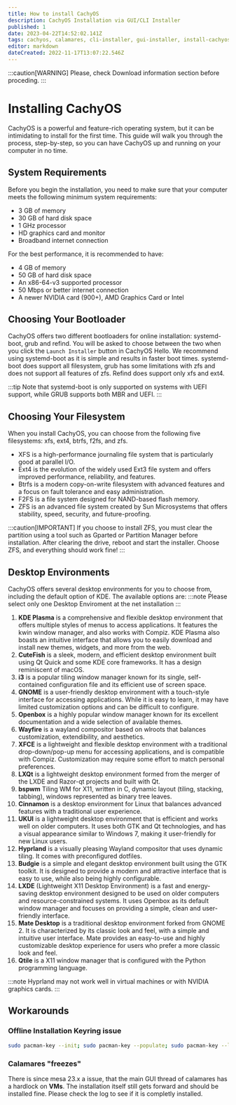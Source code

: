 ```yaml
---
title: How to install CachyOS
description: CachyOS Installation via GUI/CLI Installer
published: 1
date: 2023-04-22T14:52:02.141Z
tags: cachyos, calamares, cli-installer, gui-installer, install-cachyos
editor: markdown
dateCreated: 2022-11-17T13:07:22.546Z
---
```


:::caution[WARNING]
Please, check Download information section before proceding.
:::

Installing CachyOS
==================

CachyOS is a powerful and feature-rich operating system, but it can be intimidating to install for the first time. This guide will walk you through the process, step-by-step, so you can have CachyOS up and running on your computer in no time.

System Requirements
-------------------

Before you begin the installation, you need to make sure that your computer meets the following minimum system requirements:

*   3 GB of memory
*   30 GB of hard disk space
*   1 GHz processor
*   HD graphics card and monitor
*   Broadband internet connection

For the best performance, it is recommended to have:

*   4 GB of memory
*   50 GB of hard disk space
*   An x86-64-v3 supported processor
*   50 Mbps or better internet connection
*   A newer NVIDIA card (900+), AMD Graphics Card or Intel

Choosing Your Bootloader
------------------------

CachyOS offers two different bootloaders for online installation: systemd-boot, grub and refind. You will be asked to choose between the two when you click the `Launch Installer` button in CachyOS Hello. We recommend using systemd-boot as it is simple and results in faster boot times.
systemd-boot does support all filesystem, grub has some limitations with zfs and does not support all features of zfs. Refind does support only xfs and ext4.

:::tip
Note that systemd-boot is only supported on systems with UEFI support, while GRUB supports both MBR and UEFI.
:::

Choosing Your Filesystem
------------------------

When you install CachyOS, you can choose from the following five filesystems: xfs, ext4, btrfs, f2fs, and zfs.

*   XFS is a high-performance journaling file system that is particularly good at parallel I/O.
*   Ext4 is the evolution of the widely used Ext3 file system and offers improved performance, reliability, and features.
*   Btrfs is a modern copy-on-write filesystem with advanced features and a focus on fault tolerance and easy administration.
*   F2FS is a file system designed for NAND-based flash memory.
*   ZFS is an advanced file system created by Sun Microsystems that offers stability, speed, security, and future-proofing.

:::caution[IMPORTANT]
If you choose to install ZFS, you must clear the partition using a tool such as Gparted or Partition Manager before installation. After clearing the drive, reboot and start the installer. Choose ZFS, and everything should work fine!
:::

Desktop Environments
--------------------

CachyOS offers several desktop environments for you to choose from, including the default option of KDE. The available options are:
:::note
Please select only one Desktop Enviroment at the net installation
:::

1.  **KDE Plasma** is a comprehensive and flexible desktop environment that offers multiple styles of menus to access applications. It features the kwin window manager, and also works with Compiz. KDE Plasma also boasts an intuitive interface that allows you to easily download and install new themes, widgets, and more from the web.
2.  **CuteFish** is a sleek, modern, and efficient desktop environment built using Qt Quick and some KDE core frameworks. It has a design reminiscent of macOS.
3.  **i3** is a popular tiling window manager known for its single, self-contained configuration file and its efficient use of screen space.
4.  **GNOME** is a user-friendly desktop environment with a touch-style interface for accessing applications. While it is easy to learn, it may have limited customization options and can be difficult to configure.
5.  **Openbox** is a highly popular window manager known for its excellent documentation and a wide selection of available themes.
6.  **Wayfire** is a wayland compositor based on wlroots that balances customization, extendibility, and aesthetics.
7.  **XFCE** is a lightweight and flexible desktop environment with a traditional drop-down/pop-up menu for accessing applications, and is compatible with Compiz. Customization may require some effort to match personal preferences.
8.  **LXQt** is a lightweight desktop environment formed from the merger of the LXDE and Razor-qt projects and built with Qt.
9. **bspwm** Tiling WM for X11, written in C, dynamic layout (tiling, stacking, tabbing), windows represented as binary tree leaves.
10. **Cinnamon** is a desktop environment for Linux that balances advanced features with a traditional user experience.
11. **UKUI** is a lightweight desktop environment that is efficient and works well on older computers. It uses both GTK and Qt technologies, and has a visual appearance similar to Windows 7, making it user-friendly for new Linux users.
12. **Hyprland** is a visually pleasing Wayland compositor that uses dynamic tiling. It comes with preconfigured dotfiles.
13. **Budgie** is a simple and elegant desktop environment built using the GTK toolkit. It is designed to provide a modern and attractive interface that is easy to use, while also being highly configurable.
14.  **LXDE** (Lightweight X11 Desktop Environment) is a fast and energy-saving desktop environment designed to be used on older computers and resource-constrained systems. It uses Openbox as its default window manager and focuses on providing a simple, clean and user-friendly interface.
15.  **Mate Desktop** is a traditional desktop environment forked from GNOME 2. It is characterized by its classic look and feel, with a simple and intuitive user interface. Mate provides an easy-to-use and highly customizable desktop experience for users who prefer a more classic look and feel.
16. **Qtile** is a X11 window manager that is configured with the Python programming language.

:::note
Hyprland may not work well in virtual machines or with NVIDIA graphics cards.
:::

Workarounds
--------------------


### Offline Installation Keyring issue

```sh
sudo pacman-key --init; sudo pacman-key --populate; sudo pacman-key --lsign cachyos
```

### Calamares "freezes"

There is since mesa 23.x a issue, that the main GUI thread of calamares has a hardlock on **VMs**.
The installation itself still gets forward and should be installed fine.
Please check the log to see if it is completly installed.
